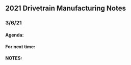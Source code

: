 ## 2021 Drivetrain Manufacturing Notes

### 3/6/21

#### Agenda:

#### For next time:

#### NOTES:

